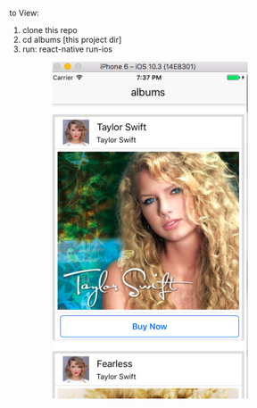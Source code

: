 to View:

1. clone this repo
2. cd albums [this project dir]
3. run: react-native run-ios


<p align="center">
  <img src="./screenShot.png" width="350"/>
</p>

